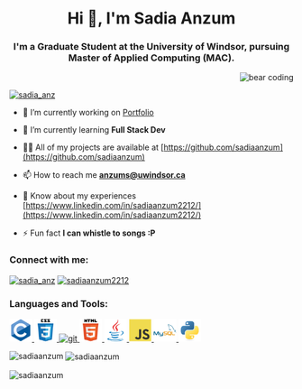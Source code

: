 <h1 align="center">Hi 👋, I'm Sadia Anzum</h1>
<h3 align="center">I'm a Graduate Student at the University of Windsor, pursuing Master of Applied Computing (MAC).</h3>

<p align="right"> <img src="[https://komarev.com/ghpvc/?username=sadiaanzum&label=Profile%20views&color=0e75b6&style=flat](https://user-images.githubusercontent.com/74038190/216656959-bdd9b5f2-9fc8-438e-bbf3-3674c39ec746.gif)" alt="bear coding" /> </p>

<p align="left"> <a href="https://twitter.com/sadia_anz" target="blank"><img src="https://img.shields.io/twitter/follow/sadia_anz?logo=twitter&style=for-the-badge" alt="sadia_anz" /></a> </p>

- 🔭 I’m currently working on [Portfolio](https://github.com/sadiaanzum/Portfolio)

- 🌱 I’m currently learning **Full Stack Dev**

- 👨‍💻 All of my projects are available at [https://github.com/sadiaanzum](https://github.com/sadiaanzum)

- 📫 How to reach me **anzums@uwindsor.ca**

- 📄 Know about my experiences [https://www.linkedin.com/in/sadiaanzum2212/](https://www.linkedin.com/in/sadiaanzum2212/)

- ⚡ Fun fact **I can whistle to songs :P**

<h3 align="left">Connect with me:</h3>
<p align="left">
<a href="https://twitter.com/sadia_anz" target="blank"><img align="center" src="https://raw.githubusercontent.com/rahuldkjain/github-profile-readme-generator/master/src/images/icons/Social/twitter.svg" alt="sadia_anz" height="30" width="40" /></a>
<a href="https://linkedin.com/in/sadiaanzum2212" target="blank"><img align="center" src="https://raw.githubusercontent.com/rahuldkjain/github-profile-readme-generator/master/src/images/icons/Social/linked-in-alt.svg" alt="sadiaanzum2212" height="30" width="40" /></a>
</p>

<h3 align="left">Languages and Tools:</h3>
<p align="left"> <a href="https://www.cprogramming.com/" target="_blank" rel="noreferrer"> <img src="https://raw.githubusercontent.com/devicons/devicon/master/icons/c/c-original.svg" alt="c" width="40" height="40"/> </a> <a href="https://www.w3schools.com/css/" target="_blank" rel="noreferrer"> <img src="https://raw.githubusercontent.com/devicons/devicon/master/icons/css3/css3-original-wordmark.svg" alt="css3" width="40" height="40"/> </a> <a href="https://git-scm.com/" target="_blank" rel="noreferrer"> <img src="https://www.vectorlogo.zone/logos/git-scm/git-scm-icon.svg" alt="git" width="40" height="40"/> </a> <a href="https://www.w3.org/html/" target="_blank" rel="noreferrer"> <img src="https://raw.githubusercontent.com/devicons/devicon/master/icons/html5/html5-original-wordmark.svg" alt="html5" width="40" height="40"/> </a> <a href="https://www.java.com" target="_blank" rel="noreferrer"> <img src="https://raw.githubusercontent.com/devicons/devicon/master/icons/java/java-original.svg" alt="java" width="40" height="40"/> </a> <a href="https://developer.mozilla.org/en-US/docs/Web/JavaScript" target="_blank" rel="noreferrer"> <img src="https://raw.githubusercontent.com/devicons/devicon/master/icons/javascript/javascript-original.svg" alt="javascript" width="40" height="40"/> </a> <a href="https://www.mysql.com/" target="_blank" rel="noreferrer"> <img src="https://raw.githubusercontent.com/devicons/devicon/master/icons/mysql/mysql-original-wordmark.svg" alt="mysql" width="40" height="40"/> </a> <a href="https://www.python.org" target="_blank" rel="noreferrer"> <img src="https://raw.githubusercontent.com/devicons/devicon/master/icons/python/python-original.svg" alt="python" width="40" height="40"/> </a> </p>

<p><img align="left" src="https://github-readme-stats.vercel.app/api/top-langs?username=sadiaanzum&show_icons=true&locale=en&layout=compact" alt="sadiaanzum" /></p>

<p>&nbsp;<img align="center" src="https://github-readme-stats.vercel.app/api?username=sadiaanzum&show_icons=true&locale=en" alt="sadiaanzum" /></p>

<p><img align="center" src="https://github-readme-streak-stats.herokuapp.com/?user=sadiaanzum&" alt="sadiaanzum" /></p>
